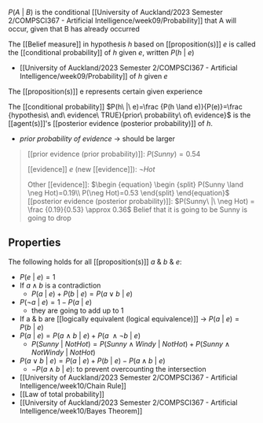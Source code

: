 $P(A\ |\ B)$ is the conditional [[University of Auckland/2023 Semester 2/COMPSCI367 - Artificial Intelligence/week09/Probability]] that A will occur, given that B has already occurred

The [[Belief measure]] in hypothesis $h$ based on [[proposition(s)]] $e$ is called the [[conditional probability]] of $h$ given $e$, written $P(h\ |\ e)$
- [[University of Auckland/2023 Semester 2/COMPSCI367 - Artificial Intelligence/week09/Probability]] of $h$ given $e$

The [[proposition(s)]] e represents certain given experience

The [[conditional probability]] $P(h\ |\ e)=\frac {P(h \land e)}{P(e)}=\frac {hypothesis\ and\ evidence\ TRUE}{prior\ probability\ of\ evidence}$ is the [[agent(s)]]'s [[posterior evidence (posterior probability)]] of $h$.
- $prior\ probability\ of\ evidence$ $\rightarrow$ should be larger
>	[[prior evidence (prior probability)]]: $P(Sunny) = 0.54$
>	
>	[[evidence]] $e$ (new [[evidence]]): $\neg Hot$
>	
>	Other [[evidence]]: 
>	$\begin {equation} \begin {split} P(Sunny \land \neg Hot)=0.19\\ P(\neg Hot)=0.53 \end{split} \end{equation}$
>	[[posterior evidence (posterior probability)]]: $P(Sunny\ |\ \neg Hot) = \frac {0.19}{0.53} \approx 0.36$
>		Belief that it is going to be Sunny is going to drop

## Properties
The following holds for all [[proposition(s)]] $a$ & $b$ & $e$:
- $P(e\ |\ e)=1$
- If $a \land b$ is a contradiction
	- $P(a\ |\ e) + P(b\ |\ e) = P(a\lor b\ |\ e)$
- $P(\neg a\ |\ e)=1-P(a\ |\ e)$
	- they are going to add up to 1
- If a & b are [[logically equivalent (logical equivalence)]] $\rightarrow$ $P(a\ |\ e)=P(b\ |\ e)$
- $P(a\ |\ e)=P(a\ \land \ b\ |\ e) +P(a\ \land \neg b\ |\ e)$
	- $P(Sunny\ |\ NotHot)=P(Sunny\land Windy\ |\ NotHot) +P(Sunny\land NotWindy\ |\ NotHot)$
- $P(a \lor b\ |\ e)=P(a\ |\ e) + P(b\ |\ e)-P(a\land b\ |\ e)$
	- $-P(a\land b\ |\ e)$: to prevent overcounting the intersection
- [[University of Auckland/2023 Semester 2/COMPSCI367 - Artificial Intelligence/week10/Chain Rule]]
- [[Law of total probability]]
- [[University of Auckland/2023 Semester 2/COMPSCI367 - Artificial Intelligence/week10/Bayes Theorem]]
